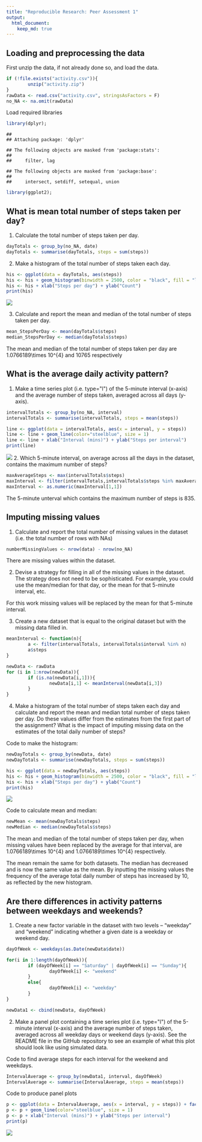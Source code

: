 ```yaml
---
title: "Reproducible Research: Peer Assessment 1"
output: 
  html_document:
    keep_md: true
---
```



## Loading and preprocessing the data
First unzip the data, if not already done so, and load the data.  

```r
if (!file.exists("activity.csv")){
        unzip("activity.zip")
}
rawData <- read.csv("activity.csv", stringsAsFactors = F)
no_NA <- na.omit(rawData)
```
  
Load required libraries 

```r
library(dplyr);
```

```
## 
## Attaching package: 'dplyr'
```

```
## The following objects are masked from 'package:stats':
## 
##     filter, lag
```

```
## The following objects are masked from 'package:base':
## 
##     intersect, setdiff, setequal, union
```

```r
library(ggplot2);
```

## What is mean total number of steps taken per day?
1. Calculate the total number of steps taken per day.   

```r
dayTotals <- group_by(no_NA, date)
dayTotals <- summarise(dayTotals, steps = sum(steps))
```
  
2. Make a histogram of the total number of steps taken each day.   

```r
his <- ggplot(data = dayTotals, aes(steps))
his <- his + geom_histogram(binwidth = 2500, color = "black", fill = "lightblue")
his <- his + xlab("Steps per day") + ylab("Count")
print(his)
```

![](PA1_template_files/figure-html/histogram-1.png)<!-- -->
  
3. Calculate and report the mean and median of the total number of steps taken per day.  

```r
mean_StepsPerDay <- mean(dayTotals$steps)
median_StepsPerDay <- median(dayTotals$steps)
```
  
The mean and median of the total number of steps taken per day are 1.0766189\times 10^{4} and 10765 respectively

## What is the average daily activity pattern?
1. Make a time series plot (i.e. type="l") of the 5-minute interval (x-axis) and the average number of steps taken, averaged across all days (y-axis).  

```r
intervalTotals <- group_by(no_NA, interval)
intervalTotals <- summarise(intervalTotals, steps = mean(steps))

line <- ggplot(data = intervalTotals, aes(x = interval, y = steps))
line <- line + geom_line(color="steelblue", size = 1)
line <- line + xlab("Interval (mins)") + ylab("Steps per interval")
print(line)
```

![](PA1_template_files/figure-html/averageInterval-1.png)<!-- -->
2. Which 5-minute interval, on average across all the days in the dataset, contains the maximum number of steps?  

```r
maxAverageSteps <- max(intervalTotals$steps)
maxInterval <- filter(intervalTotals,intervalTotals$steps %in% maxAverageSteps)
maxInterval <- as.numeric(maxInterval[1,1])
```
The 5-minute unterval which contains the maximum number of steps is 835. 

## Imputing missing values
1. Calculate and report the total number of missing values in the dataset (i.e. the total number of rows with NAs)

```r
numberMissingValues <- nrow(data) - nrow(no_NA)
```
There are  missing values within the dataset. 

2. Devise a strategy for filling in all of the missing values in the dataset. The strategy does not need to be sophisticated. For example, you could use the mean/median for that day, or the mean for that 5-minute interval, etc.
  
For this work missing values will be replaced by the mean for that 5-minute interval.

3. Create a new dataset that is equal to the original dataset but with the missing data filled in.

```r
meanInterval <- function(n){
        a <- filter(intervalTotals, intervalTotals$interval %in% n)
        a$steps 
}

newData <- rawData
for (i in 1:nrow(newData)){
        if (is.na(newData[i,1])){
                newData[i,1] <- meanInterval(newData[i,3])
        }
}
```

4. Make a histogram of the total number of steps taken each day and calculate and report the mean and median total number of steps taken per day. Do these values differ from the estimates from the first part of the assignment? What is the impact of imputing missing data on the estimates of the total daily number of steps?
  
Code to make the histogram:

```r
newDayTotals <- group_by(newData, date)
newDayTotals <- summarise(newDayTotals, steps = sum(steps))

his <- ggplot(data = newDayTotals, aes(steps))
his <- his + geom_histogram(binwidth = 2500, color = "black", fill = "lightblue")
his <- his + xlab("Steps per day") + ylab("Count")
print(his)
```

![](PA1_template_files/figure-html/newHistogram-1.png)<!-- -->
  
Code to calculate mean and median:

```r
newMean <- mean(newDayTotals$steps)
newMedian <- median(newDayTotals$steps)
```
The mean and median of the total number of steps taken per day, when missing values have been replaced by the average for that interval, are 1.0766189\times 10^{4} and 1.0766189\times 10^{4} respectively. 
  
The mean remain the same for both datasets. The median has decreased and is now the same value as the mean. By inputting the missing values the frequency of the average total daily number of steps has increased by 10, as reflected by the new histogram. 

## Are there differences in activity patterns between weekdays and weekends?

1. Create a new factor variable in the dataset with two levels – “weekday” and “weekend” indicating whether a given date is a weekday or weekend day.

```r
dayOfWeek <- weekdays(as.Date(newData$date))

for(i in 1:length(dayOfWeek)){
        if (dayOfWeek[i] == "Saturday" | dayOfWeek[i] == "Sunday"){
                dayOfWeek[i] <- "weekend"
        }
        else{
                dayOfWeek[i] <- "weekday"
        }
}

newData1 <- cbind(newData, dayOfWeek)
```
  
2. Make a panel plot containing a time series plot (i.e. type="l") of the 5-minute interval (x-axis) and the average number of steps taken, averaged across all weekday days or weekend days (y-axis). See the README file in the GitHub repository to see an example of what this plot should look like using simulated data. 
  
Code to find average steps for each interval for the weekend and weekdays. 

```r
IntervalAverage <- group_by(newData1, interval, dayOfWeek)
IntervalAverage <- summarise(IntervalAverage, steps = mean(steps))
```

Code to produce panel plots

```r
p <- ggplot(data = IntervalAverage, aes(x = interval, y = steps)) + facet_grid(rows=vars(dayOfWeek))
p <- p + geom_line(color="steelblue", size = 1)
p <- p + xlab("Interval (mins)") + ylab("Steps per interval")
print(p)
```

![](PA1_template_files/figure-html/panelPlots-1.png)<!-- -->
